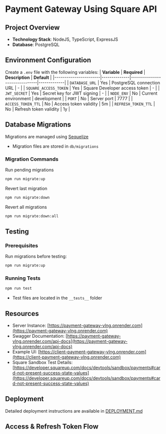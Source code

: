 # Payment Gateway Using Square API

## Project Overview

-   **Technology Stack**: NodeJS, TypeScript, ExpressJS
-   **Database**: PostgreSQL

## Environment Configuration

Create a `.env` file with the following variables:
| **Variable** | **Required** | **Description** | **Default** |
|-----------------------|--------------|-------------------------------|-------------|
| `DATABASE_URL` | Yes | PostgreSQL connection URL | - |
| `SQUARE_ACCESS_TOKEN` | Yes | Square Developer access token | - |
| `JWT_SECRET` | Yes | Secret key for JWT signing | - |
| `NODE_ENV` | No | Current environment | development |
| `PORT` | No | Server port | 7777 |
| `ACCESS_TOKEN_TTL` | No | Access token validity | 5m |
| `REFRESH_TOKEN_TTL` | No | Refresh token validity | 1y |

## Database Migrations

Migrations are managed using [Sequelize](https://sequelize.org/docs/v6)

-   Migration files are stored in `db/migrations`

### Migration Commands

Run pending migrations

```sh
npm run migrate:up
```

Revert last migration

```sh
npm run migrate:down
```

Revert all migrations

```sh
npm run migrate:down:all
```

## Testing

### Prerequisites

Run migrations before testing:

```sh
npm run migrate:up
```

### Running Tests

```sh
npm run test
```

-   Test files are located in the `__tests__` folder

## Resources

-   Server Instance: [https://payment-gateway-vlng.onrender.com](https://payment-gateway-vlng.onrender.com)
-   Swagger Documentation: [https://payment-gateway-vlng.onrender.com/api-docs](https://payment-gateway-vlng.onrender.com/api-docs)
-   Example UI: [https://client-payment-gateway-vlng.onrender.com](https://client-payment-gateway-vlng.onrender.com)
-   Square Sandbox Test Details: [https://developer.squareup.com/docs/devtools/sandbox/payments#card-not-present-success-state-values](https://developer.squareup.com/docs/devtools/sandbox/payments#card-not-present-success-state-values)

## Deployment

Detailed deployment instructions are available in [DEPLOYMENT.md](https://github.com/iamthe-nerdyDev/payment-processing-using-square/blob/main/DEPLOYMENT.md)

## Access & Refresh Token Flow
